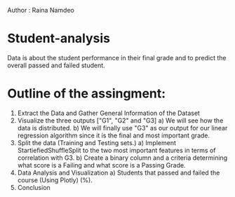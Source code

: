 Author : Raina Namdeo
# Student-analysis
Data is about the student performance in their final grade and to predict the overall passed and failed student.
# Outline of the assingment:
1) Extract the Data and Gather General Information of the Dataset
2) Visualize the three outputs ["G1", "G2" and "G3]
a) We will see how the data is distributed.
b) We will finally use "G3" as our output for our linear regression algorithm since it is the final and most important grade.
3) Split the data (Training and Testing sets.)
a) Implement StartiefiedShuffleSplit to the two most important features in terms of correlation with G3.
b) Create a binary column and a criteria determining what score is a Failing and what score is a Passing Grade.
4) Data Analysis and Visualization
a) Students that passed and failed the course (Using Plotly) (%).
6) Conclusion

